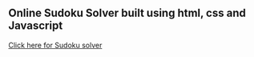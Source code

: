 <H2>Online Sudoku Solver built using html, css and Javascript</H2>
<a href="https://jingjieong.github.io/Projects/main.html">Click here for Sudoku solver</a>
